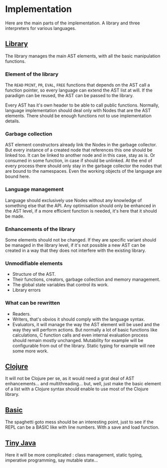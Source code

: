 Implementation
==============

Here are the main parts of the implementation. A library and three interpreters for various languages.

[Library](LIBRARY.MD)
---------------------

The library manages the main AST elements, with all the basic manipulation functions.

### Element of the library

The `READ` `PRINT`, `PR`, `EVAL`, `FREE` functions that depends on the AST call a function pointer, so every language can extend the AST list at will. If the paradigm can be reused, the AST can be passed to the library.

Every AST has it's own header to be able to call public functions. Normally, language implementation should deal only with Nodes that are the AST elements. There should be enough functions not to use implementation details.

### Garbage collection

AST element constructors already link the Nodes in the garbage collector. But every instance of a created node that references this one should be linked too. It can be linked to another node and in this case, stay as is. Or consumed in some function, in case if should be unlinked. At the end of every process there should only stay in the garbage collector the nodes that are bound to the namespaces. Even the working objects of the language are bound here.

### Language management

Language should exclusively use Nodes without any knowledge of something else that the API. Any optimisation should only be enhanced in the AST level, if a more efficient function is needed, it's here that it should be made.

### Enhancements of the library

Some elements should not be changed. If they are specific variant should be managed in the library level, if it's not possible a new AST can be created in a way that they does not interfere with the existing library.

### Unmodifiable elements

-	Structure of the AST.
-	Their functions, creators, garbage collection and memory management.
-	The global state variables that control its work.
-	Library errors

### What can be rewritten

-	Readers.
-	Writers, that's obvios it should comply with the language syntax.
-	Evaluators, it will manage the way the AST element will be used and the way they will perform actions. But normally a lot of basic functions like calculations, C function calls and even internal evaluation process should remain mostly unchanged. Mutability for example will be configurable from out of the library. Static typing for example will nee some more work.

[Clojure](CLOJURE.MD)
---------------------

It will not be Clojure per se, as it would need a grat deal of AST enhancements... and multithreading... but, well, just make the basic element of a list with a Clojure syntax should enable to use most of the Clojure library.

[Basic](BASIC.MD)
-----------------

The spaghetti goto mess should be an interesting point, just to see if the REPL can be a BASIC like with line numbers. With a save and load function.

[Tiny Java](JAVA.MD)
--------------------

Here it will be more complicated : class management, static typing, imperative programming, say mutable state...
